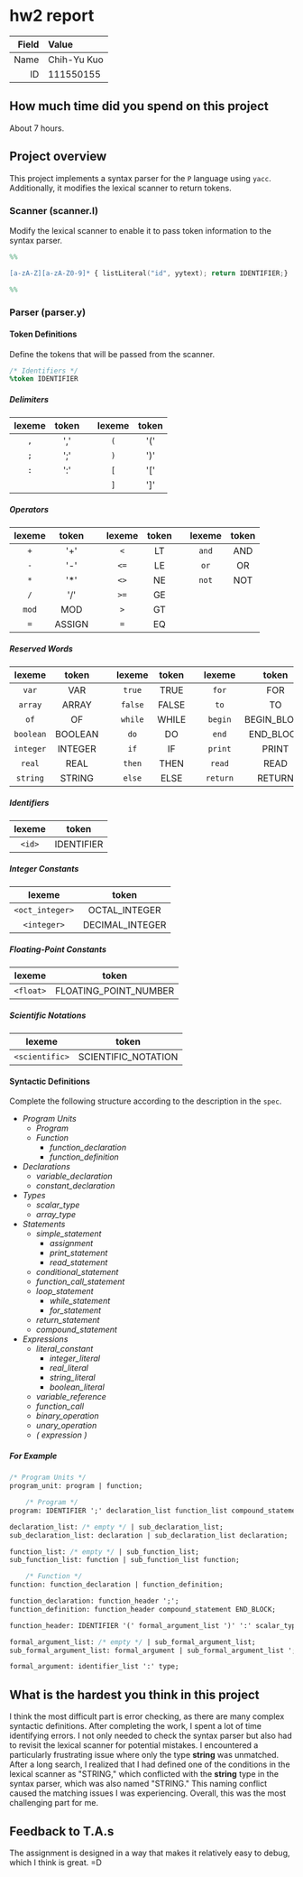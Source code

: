 # hw2 report

|Field|Value|
|-:|:-|
|Name|Chih-Yu Kuo|
|ID|111550155|

## How much time did you spend on this project

About 7 hours.

## Project overview

This project implements a syntax parser for the `P` language using `yacc`. Additionally, it modifies the lexical scanner to return tokens.

### Scanner (scanner.l)

Modify the lexical scanner to enable it to pass token information to the syntax parser.

```lex
%%

[a-zA-Z][a-zA-Z0-9]* { listLiteral("id", yytext); return IDENTIFIER;}

%%
```

### Parser (parser.y)

#### Token Definitions

Define the tokens that will be passed from the scanner.

```yacc
/* Identifiers */
%token IDENTIFIER
```
##### Delimiters

|lexeme|token||lexeme|token|
|:-:|:-:|:-:|:-:|:-:|
|`,`|','||`(`|'('|
|`;`|';'||`)`|')'|
|`:`|':'||`[`|'['|
||||`]`|']'|

##### Operators

|lexeme|token||lexeme|token||lexeme|token|
|:-:|:-:|:-:|:-:|:-:|:-:|:-:|:-:|
|`+`|'+'||`<`|LT||`and`|AND|
|`-`|'-'||`<=`|LE||`or`|OR|
|`*`|'*'||`<>`|NE||`not`|NOT|
|`/`|'/'||`>=`|GE||
|`mod`|MOD||`>`|GT||
|`=`|ASSIGN||`=`|EQ||

##### Reserved Words

|lexeme|token||lexeme|token||lexeme|token|
|:-:|:-:|:-:|:-:|:-:|:-:|:-:|:-:|
|`var`|VAR||`true`|TRUE||`for`|FOR|
|`array`|ARRAY||`false`|FALSE||`to`|TO|
|`of`|OF||`while`|WHILE||`begin`|BEGIN_BLOCK|
|`boolean`|BOOLEAN||`do`|DO||`end`|END_BLOCK|
|`integer`|INTEGER||`if`|IF||`print`|PRINT|
|`real`|REAL||`then`|THEN||`read`|READ|
|`string`|STRING||`else`|ELSE||`return`|RETURN|

##### Identifiers

|lexeme|token|
|:-:|:-:|
|`<id>`|IDENTIFIER|

##### Integer Constants

|lexeme|token|
|:-:|:-:|
|`<oct_integer>`|OCTAL_INTEGER|
|`<integer>`|DECIMAL_INTEGER|

##### Floating-Point Constants

|lexeme|token|
|:-:|:-:|
|`<float>`|FLOATING_POINT_NUMBER|

##### Scientific Notations

|lexeme|token|
|:-:|:-:|
|`<scientific>`|SCIENTIFIC_NOTATION|

#### Syntactic Definitions

Complete the following structure according to the description in the `spec`.

- _Program Units_
  - _Program_
  - _Function_
    - _function_declaration_
    - _function_definition_
- _Declarations_
  - _variable_declaration_
  - _constant_declaration_
- _Types_
  - _scalar_type_
  - _array_type_
- _Statements_
  - _simple_statement_
    - _assignment_
    - _print_statement_
    - _read_statement_
  - _conditional_statement_
  - _function_call_statement_
  - _loop_statement_
    - _while_statement_
    - _for_statement_
  - _return_statement_
  - _compound_statement_
- _Expressions_
  - _literal_constant_
    - _integer_literal_
    - _real_literal_
    - _string_literal_
    - _boolean_literal_
  - _variable_reference_
  - _function_call_
  - _binary_operation_
  - _unary_operation_
  - _( expression )_

##### For Example

```yacc
/* Program Units */
program_unit: program | function;

    /* Program */
program: IDENTIFIER ';' declaration_list function_list compound_statement END_BLOCK;

declaration_list: /* empty */ | sub_declaration_list;
sub_declaration_list: declaration | sub_declaration_list declaration;

function_list: /* empty */ | sub_function_list;
sub_function_list: function | sub_function_list function;

    /* Function */
function: function_declaration | function_definition;

function_declaration: function_header ';';
function_definition: function_header compound_statement END_BLOCK;

function_header: IDENTIFIER '(' formal_argument_list ')' ':' scalar_type | IDENTIFIER '(' formal_argument_list ')';

formal_argument_list: /* empty */ | sub_formal_argument_list;
sub_formal_argument_list: formal_argument | sub_formal_argument_list ';' formal_argument;

formal_argument: identifier_list ':' type;
```

## What is the hardest you think in this project

I think the most difficult part is error checking, as there are many complex syntactic definitions. After completing the work, I spent a lot of time identifying errors. I not only needed to check the syntax parser but also had to revisit the lexical scanner for potential mistakes. I encountered a particularly frustrating issue where only the type **string** was unmatched. After a long search, I realized that I had defined one of the conditions in the lexical scanner as "STRING," which conflicted with the **string** type in the syntax parser, which was also named "STRING." This naming conflict caused the matching issues I was experiencing. Overall, this was the most challenging part for me.

## Feedback to T.A.s

The assignment is designed in a way that makes it relatively easy to debug, which I think is great. =D
